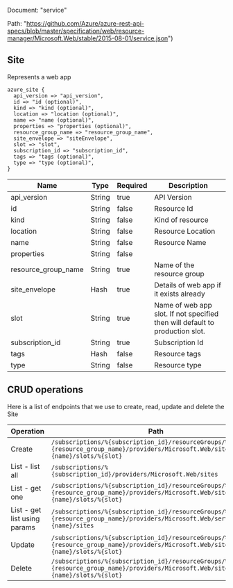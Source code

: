 Document: "service"


Path: "https://github.com/Azure/azure-rest-api-specs/blob/master/specification/web/resource-manager/Microsoft.Web/stable/2015-08-01/service.json")

## Site

Represents a web app

```puppet
azure_site {
  api_version => "api_version",
  id => "id (optional)",
  kind => "kind (optional)",
  location => "location (optional)",
  name => "name (optional)",
  properties => "properties (optional)",
  resource_group_name => "resource_group_name",
  site_envelope => "siteEnvelope",
  slot => "slot",
  subscription_id => "subscription_id",
  tags => "tags (optional)",
  type => "type (optional)",
}
```

| Name        | Type           | Required       | Description       |
| ------------- | ------------- | ------------- | ------------- |
|api_version | String | true | API Version |
|id | String | false | Resource Id |
|kind | String | false | Kind of resource |
|location | String | false | Resource Location |
|name | String | false | Resource Name |
|properties | String | false |  |
|resource_group_name | String | true | Name of the resource group |
|site_envelope | Hash | true | Details of web app if it exists already |
|slot | String | true | Name of web app slot. If not specified then will default to production slot. |
|subscription_id | String | true | Subscription Id |
|tags | Hash | false | Resource tags |
|type | String | false | Resource type |



## CRUD operations

Here is a list of endpoints that we use to create, read, update and delete the Site

| Operation | Path | Verb | Description | OperationID |
| ------------- | ------------- | ------------- | ------------- | ------------- |
|Create|`/subscriptions/%{subscription_id}/resourceGroups/%{resource_group_name}/providers/Microsoft.Web/sites/%{name}/slots/%{slot}`|Put||Sites_CreateOrUpdateSiteSlot|
|List - list all|`/subscriptions/%{subscription_id}/providers/Microsoft.Web/sites`|Get||Global_GetAllSites|
|List - get one|`/subscriptions/%{subscription_id}/resourceGroups/%{resource_group_name}/providers/Microsoft.Web/sites/%{name}/slots/%{slot}`|Get||Sites_GetSiteSlot|
|List - get list using params|`/subscriptions/%{subscription_id}/resourceGroups/%{resource_group_name}/providers/Microsoft.Web/serverfarms/%{name}/sites`|Get||ServerFarms_GetServerFarmSites|
|Update|`/subscriptions/%{subscription_id}/resourceGroups/%{resource_group_name}/providers/Microsoft.Web/sites/%{name}/slots/%{slot}`|Put||Sites_CreateOrUpdateSiteSlot|
|Delete|`/subscriptions/%{subscription_id}/resourceGroups/%{resource_group_name}/providers/Microsoft.Web/sites/%{name}/slots/%{slot}`|Delete||Sites_DeleteSiteSlot|
